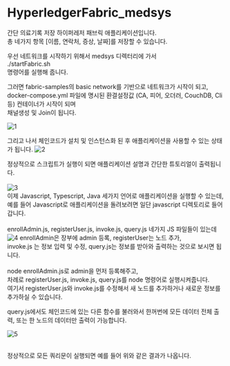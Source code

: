 # HyperledgerFabric_medsys
간단 의료기록 저장 하이퍼레저 패브릭 애플리케이션입니다.
<br>
총 네가지 항목 [이름, 연락처, 증상, 날짜]를 저장할 수 있습니다.


우선 네트워크를 시작하기 위해서 medsys 디렉터리에 가서<br>
./startFabric.sh
<br>
명령어를 실행해 줍니다. 

그러면 fabric-samples의 basic network를 기반으로 네트워크가 시작이 되고,<br>
docker-compose.yml 파일에 명시된 환결설정값 (CA, 피어, 오더러, CouchDB, Cli 등) 컨테이너가 시작이 되며 <br>
채널생성 및 Join이 됩니다. 

![1](https://user-images.githubusercontent.com/22516796/75415915-6392dd80-5970-11ea-8762-97c19ff461c3.PNG)

그리고 나서 체인코드가 설치 및 인스턴스화 된 후 애플리케이션을 사용할 수 있는 상태가 됩니다. 
![2](https://user-images.githubusercontent.com/22516796/75416027-a05ed480-5970-11ea-88a4-cea0f5f79294.PNG)


정상적으로 스크립트가 실행이 되면 애플리케이션 설명과 간단한 튜토리얼이 출력됩니다.<br><br>
![3](https://user-images.githubusercontent.com/22516796/75416241-29760b80-5971-11ea-98b2-30cc0182885b.PNG)
<br>
이제 Javascript, Typescript, Java 세가지 언어로 애플리케이션을 실행할 수 있는데,<br>
예를 들어 Javascript로 애플리케이션을 돌려보려면 일단 javascript 디렉토리로 들어갑니다.<br>
<br>
enrollAdmin.js, registerUser.js, invoke.js, query.js 네가지 JS 파일들이 있는데<br>
![4](https://user-images.githubusercontent.com/22516796/75416290-4dd1e800-5971-11ea-951d-b22413069cc1.PNG)
enrollAdmin은 장부에 admin 등록, registerUser는 노드 추가, <br>
invoke.js 는 정보 입력 및 수정, query.js는 정보를 받아와 출력하는 것으로 보시면 됩니다.<br>
<br>
node enrollAdmin.js로 admin을 먼저 등록해주고, <br>
차례로 registerUser.js, invoke.js, query.js를 node 명령어로 실행시켜줍니다.<br>
여기서 registerUser.js와 invoke.js를 수정해서 새 노드를 추가하거나 새로운 정보를 추가하실 수 있습니다. <br>

query.js에서도 체인코드에 있는 다른 함수를 불러와서 한꺼번에 모든 데이터 전체 출력, 또는 한 노드의 데이터만 출력이 가능합니다.

![5](https://user-images.githubusercontent.com/22516796/75416443-a6a18080-5971-11ea-8704-7399948ee855.PNG)

<br>
정상적으로 모든 쿼리문이 실행되면 예를 들어 위와 같은 결과가 나옵니다.
